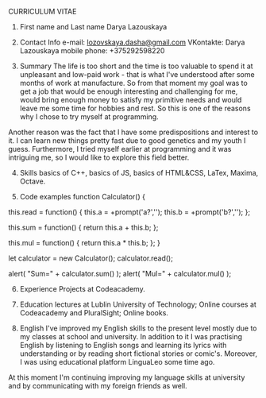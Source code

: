 CURRICULUM VITAE

1. First name and Last name
Darya Lazouskaya

2. Contact Info
e-mail: lozovskaya.dasha@gmail.com
VKontakte: Darya Lazouskaya
mobile phone: +375292598220

3. Summary
The life is too short and the time is too valuable to spend it at unpleasant and low-paid work -
that is what I've understood after some months of work at manufacture. So from that
moment my goal was to get a job that would be enough interesting and challenging for me,
would bring enough money to satisfy my primitive needs and would leave me some time for
hobbies and rest. So this is one of the reasons why I chose to try myself at programming.

Another reason was the fact that I have some predispositions and interest to it. I can learn
new things pretty fast due to good genetics and my youth I guess. Furthermore, I tried
myself earlier at programming and it was intriguing me, so I would like to explore this field
better.

4. Skills
basics of C++,
basics of JS,
basics of HTML&CSS,
LaTex,
Maxima,
Octave.

5. Code examples
function Calculator() {
  
  this.read = function() {
    this.a = +prompt('a?','');
    this.b = +prompt('b?','');
  };
  
  this.sum = function() {
    return this.a + this.b;
  };
  
  this.mul = function() {
    return this.a * this.b;
  };
}

let calculator = new Calculator();
calculator.read();

alert( "Sum=" + calculator.sum() );
alert( "Mul=" + calculator.mul() );

6. Experience
Projects at Codeacademy.

7. Education
lectures at Lublin University of Technology;
Online courses at Codeacademy and PluralSight;
Online books.

8. English
I've improved my English skills to the present level mostly due to my classes at school and university. In addition to it I was practising English by listening to English songs and learning its lyrics with understanding or by reading short fictional stories or comic's. Moreover, I was using educational platform LinguaLeo some time ago.

At this moment I'm continuing improving my language skills at university and by
communicating with my foreign friends as well.